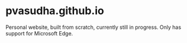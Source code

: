 # pvasudha.github.io
Personal website, built from scratch, currently still in progress.
Only has support for Microsoft Edge.
